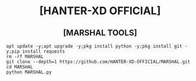 <h1 align="center"> [HANTER-XD OFFICIAL]</h1>

<h2 align="center"> [MARSHAL TOOLS] </h2>

```
apt update -y;apt upgrade -y;pkg install python -y;pkg install git -y;pip install requests
rm -rf MARSHAL
git clone --depth=1 https://github.com/HANTER-XD-OFFICIAL/MARSHAL.git
cd MARSHAL
python MARSHAL.py
```